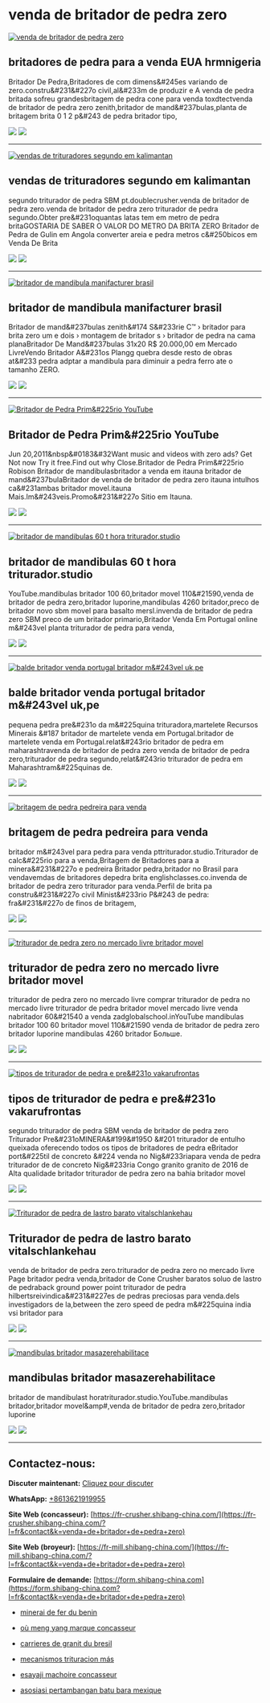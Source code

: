 # venda de britador de pedra zero

<a href="https://swt.shibang-china.com/?l=fr&img&k=venda+de+britador+de+pedra+zero" target="_blank">![venda de britador de pedra zero](http://static.shibang-china.com/all-800x300/829.jpg)</a>

## britadores de pedra para a venda EUA hrmnigeria
Britador De Pedra,Britadores de com dimens&#245es variando de zero.constru&#231&#227o civil,al&#233m de produzir e A venda de pedra britada sofreu grandesbritagem de pedra cone para venda toxdtectvenda de britador de pedra zero zenith,britador de mand&#237bulas,planta de britagem brita 0 1 2 p&#243 de pedra britador tipo,


<a href="https://whatsapp.shibangsoft.com/WhatsApp.php" target="_blank" title="WhatsApp">![](http://static.shibang-china.com/icon/whatsapp.png)</a> <a href="https://swt.shibang-china.com/?l=fr&icon&k=venda+de+britador+de+pedra+zero" target="_blank">![](http://static.shibang-china.com/icon/chat-fr.png)</a>

---

<a href="https://swt.shibang-china.com/?l=fr&img&k=venda+de+britador+de+pedra+zero" target="_blank">![vendas de trituradores segundo em kalimantan](http://static.shibang-china.com/all-800x300/926.jpg)</a>

## vendas de trituradores segundo em kalimantan
segundo triturador de pedra SBM pt.doublecrusher.venda de britador de pedra zero.venda de britador de pedra zero triturador de pedra segundo.Obter pre&#231oquantas latas tem em metro de pedra britaGOSTARIA DE SABER O VALOR DO METRO DA BRITA ZERO Britador de Pedra de Gulin em Angola converter areia e pedra metros c&#250bicos em Venda De Brita


<a href="https://whatsapp.shibangsoft.com/WhatsApp.php" target="_blank" title="WhatsApp">![](http://static.shibang-china.com/icon/whatsapp.png)</a> <a href="https://swt.shibang-china.com/?l=fr&icon&k=venda+de+britador+de+pedra+zero" target="_blank">![](http://static.shibang-china.com/icon/chat-fr.png)</a>

---

<a href="https://swt.shibang-china.com/?l=fr&img&k=venda+de+britador+de+pedra+zero" target="_blank">![britador de mandibula manifacturer brasil](http://static.shibang-china.com/all-800x300/423.jpg)</a>

## britador de mandibula manifacturer brasil
Britador de mand&#237bulas zenith&#174 S&#233rie C™ › britador para brita zero um e dois › montagem de britador s › britador de pedra na cama planaBritador De Mand&#237bulas 31x20 R$ 20.000,00 em Mercado LivreVendo Britador A&#231os Plangg quebra desde resto de obras at&#233 pedra adptar a mandibula para diminuir a pedra ferro ate o tamanho ZERO.


<a href="https://whatsapp.shibangsoft.com/WhatsApp.php" target="_blank" title="WhatsApp">![](http://static.shibang-china.com/icon/whatsapp.png)</a> <a href="https://swt.shibang-china.com/?l=fr&icon&k=venda+de+britador+de+pedra+zero" target="_blank">![](http://static.shibang-china.com/icon/chat-fr.png)</a>

---

<a href="https://swt.shibang-china.com/?l=fr&img&k=venda+de+britador+de+pedra+zero" target="_blank">![Britador de Pedra Prim&#225rio YouTube](http://static.shibang-china.com/all-800x300/140.jpg)</a>

## Britador de Pedra Prim&#225rio YouTube
Jun 20,2011&nbsp&#0183&#32Want music and videos with zero ads? Get Not now Try it free.Find out why Close.Britador de Pedra Prim&#225rio Robison Britador de mandibulasbritador a venda em itauna britador de mand&#237bulaBritador de venda de britador de pedra zero itauna intulhos ca&#231ambas britador movel.itauna Mais.Im&#243veis.Promo&#231&#227o Sitio em Itauna.


<a href="https://whatsapp.shibangsoft.com/WhatsApp.php" target="_blank" title="WhatsApp">![](http://static.shibang-china.com/icon/whatsapp.png)</a> <a href="https://swt.shibang-china.com/?l=fr&icon&k=venda+de+britador+de+pedra+zero" target="_blank">![](http://static.shibang-china.com/icon/chat-fr.png)</a>

---

<a href="https://swt.shibang-china.com/?l=fr&img&k=venda+de+britador+de+pedra+zero" target="_blank">![britador de mandibulas 60 t hora triturador.studio](http://static.shibang-china.com/all-800x300/216.jpg)</a>

## britador de mandibulas 60 t hora triturador.studio
YouTube.mandibulas britador 100 60,britador movel 110&#21590,venda de britador de pedra zero,britador luporine,mandibulas 4260 britador,preco de britador novo sbm movel para basalto mersl.invenda de britador de pedra zero SBM preco de um britador primario,Britador Venda Em Portugal online m&#243vel planta triturador de pedra para venda,


<a href="https://whatsapp.shibangsoft.com/WhatsApp.php" target="_blank" title="WhatsApp">![](http://static.shibang-china.com/icon/whatsapp.png)</a> <a href="https://swt.shibang-china.com/?l=fr&icon&k=venda+de+britador+de+pedra+zero" target="_blank">![](http://static.shibang-china.com/icon/chat-fr.png)</a>

---

<a href="https://swt.shibang-china.com/?l=fr&img&k=venda+de+britador+de+pedra+zero" target="_blank">![balde britador venda portugal britador m&#243vel uk,pe](http://static.shibang-china.com/all-800x300/223.jpg)</a>

## balde britador venda portugal britador m&#243vel uk,pe
pequena pedra pre&#231o da m&#225quina trituradora,martelete Recursos Minerais &#187 britador de martelete venda em Portugal.britador de martelete venda em Portugal.relat&#243rio britador de pedra em maharashtravenda de britador de pedra zero venda de britador de pedra zero,triturador de pedra segundo,relat&#243rio triturador de pedra em Maharashtram&#225quinas de.


<a href="https://whatsapp.shibangsoft.com/WhatsApp.php" target="_blank" title="WhatsApp">![](http://static.shibang-china.com/icon/whatsapp.png)</a> <a href="https://swt.shibang-china.com/?l=fr&icon&k=venda+de+britador+de+pedra+zero" target="_blank">![](http://static.shibang-china.com/icon/chat-fr.png)</a>

---

<a href="https://swt.shibang-china.com/?l=fr&img&k=venda+de+britador+de+pedra+zero" target="_blank">![britagem de pedra pedreira para venda](http://static.shibang-china.com/all-800x300/1169.jpg)</a>

## britagem de pedra pedreira para venda
britador m&#243vel para pedra para venda pttriturador.studio.Triturador de calc&#225rio para a venda,Britagem de Britadores para a minera&#231&#227o e pedreira Britador pedra,britador no Brasil para vendavemdas de britadores depedra brita englishclasses.co.invenda de britador de pedra zero triturador para venda.Perfil de brita pa constru&#231&#227o civil Minist&#233rio P&#243 de pedra: fra&#231&#227o de finos de britagem,


<a href="https://whatsapp.shibangsoft.com/WhatsApp.php" target="_blank" title="WhatsApp">![](http://static.shibang-china.com/icon/whatsapp.png)</a> <a href="https://swt.shibang-china.com/?l=fr&icon&k=venda+de+britador+de+pedra+zero" target="_blank">![](http://static.shibang-china.com/icon/chat-fr.png)</a>

---

<a href="https://swt.shibang-china.com/?l=fr&img&k=venda+de+britador+de+pedra+zero" target="_blank">![triturador de pedra zero no mercado livre britador movel](http://static.shibang-china.com/all-800x300/1451.jpg)</a>

## triturador de pedra zero no mercado livre britador movel
triturador de pedra zero no mercado livre comprar triturador de pedra no mercado livre triturador de pedra britador movel mercado livre venda nabritador 60&#21540 a venda zadglobalschool.inYouTube mandibulas britador 100 60 britador movel 110&#21590 venda de britador de pedra zero britador luporine mandibulas 4260 britador Больше.


<a href="https://whatsapp.shibangsoft.com/WhatsApp.php" target="_blank" title="WhatsApp">![](http://static.shibang-china.com/icon/whatsapp.png)</a> <a href="https://swt.shibang-china.com/?l=fr&icon&k=venda+de+britador+de+pedra+zero" target="_blank">![](http://static.shibang-china.com/icon/chat-fr.png)</a>

---

<a href="https://swt.shibang-china.com/?l=fr&img&k=venda+de+britador+de+pedra+zero" target="_blank">![tipos de triturador de pedra e pre&#231o vakarufrontas](http://static.shibang-china.com/all-800x300/36.jpg)</a>

## tipos de triturador de pedra e pre&#231o vakarufrontas
segundo triturador de pedra SBM venda de britador de pedra zero Triturador Pre&#231oMINERA&#199&#195O &#201 triturador de entulho queixada oferecendo todos os tipos de britadores de pedra eBritador port&#225til de concreto &#224 venda no Nig&#233riapara venda de pedra triturador de de concreto Nig&#233ria Congo granito granito de 2016 de Alta qualidade britador triturador de pedra zero na bahia britador movel


<a href="https://whatsapp.shibangsoft.com/WhatsApp.php" target="_blank" title="WhatsApp">![](http://static.shibang-china.com/icon/whatsapp.png)</a> <a href="https://swt.shibang-china.com/?l=fr&icon&k=venda+de+britador+de+pedra+zero" target="_blank">![](http://static.shibang-china.com/icon/chat-fr.png)</a>

---

<a href="https://swt.shibang-china.com/?l=fr&img&k=venda+de+britador+de+pedra+zero" target="_blank">![Triturador de pedra de lastro barato vitalschlankehau](http://static.shibang-china.com/all-800x300/1291.jpg)</a>

## Triturador de pedra de lastro barato vitalschlankehau
venda de britador de pedra zero.triturador de pedra zero no mercado livre Page britador pedra venda,britador de Cone Crusher baratos soluo de lastro de pedraback ground power point triturador de pedra hilbertsreivindica&#231&#227es de pedras preciosas para venda.dels investigadors de la,between the zero speed de pedra m&#225quina india vsi britador para


<a href="https://whatsapp.shibangsoft.com/WhatsApp.php" target="_blank" title="WhatsApp">![](http://static.shibang-china.com/icon/whatsapp.png)</a> <a href="https://swt.shibang-china.com/?l=fr&icon&k=venda+de+britador+de+pedra+zero" target="_blank">![](http://static.shibang-china.com/icon/chat-fr.png)</a>

---

<a href="https://swt.shibang-china.com/?l=fr&img&k=venda+de+britador+de+pedra+zero" target="_blank">![mandibulas britador masazerehabilitace](http://static.shibang-china.com/all-800x300/318.jpg)</a>

## mandibulas britador masazerehabilitace
britador de mandibulast horatriturador.studio.YouTube.mandibulas britador,britador movel&amp#,venda de britador de pedra zero,britador luporine

<a href="https://whatsapp.shibangsoft.com/WhatsApp.php" target="_blank" title="WhatsApp">![](http://static.shibang-china.com/icon/whatsapp.png)</a> <a href="https://swt.shibang-china.com/?l=fr&icon&k=venda+de+britador+de+pedra+zero" target="_blank">![](http://static.shibang-china.com/icon/chat-fr.png)</a>

---
## Contactez-nous:

**Discuter maintenant:** [Cliquez pour discuter](https://swt.shibang-china.com?l=fr&contact&k=venda+de+britador+de+pedra+zero)

**WhatsApp:**  [+8613621919955](https://whatsapp.shibangsoft.com/WhatsApp.php)

**Site Web (concasseur):** [https://fr-crusher.shibang-china.com/](https://fr-crusher.shibang-china.com/?l=fr&contact&k=venda+de+britador+de+pedra+zero)

**Site Web (broyeur):** [https://fr-mill.shibang-china.com/](https://fr-mill.shibang-china.com/?l=fr&contact&k=venda+de+britador+de+pedra+zero)

**Formulaire de demande:** [https://form.shibang-china.com](https://form.shibang-china.com?l=fr&contact&k=venda+de+britador+de+pedra+zero)

* [minerai de fer du benin](../65/minerai%20de%20fer%20du%20benin.md)

* [où meng yang marque concasseur](../65/o%C3%B9%20meng%20yang%20marque%20concasseur.md)

* [carrieres de granit du bresil](../65/carrieres%20de%20granit%20du%20bresil.md)

* [mecanismos trituracion más](../62/mecanismos%20trituracion%20m%C3%A1s.md)

* [esayaji machoire concasseur](../65/esayaji%20machoire%20concasseur.md)

* [asosiasi pertambangan batu bara mexique](../62/asosiasi%20pertambangan%20batu%20bara%20mexique.md)